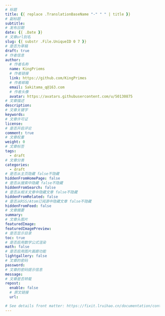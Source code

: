 ```yaml
---
# 标题
title: {{ replace .TranslationBaseName "-" " " | title }}
# 副标题
subtitle:
# 发布日期
date: {{ .Date }}
# 文章url别名
slug: {{ substr .File.UniqueID 0 7 }}
# 是否为草稿
draft: true
# 作者信息
author:
  # 作者名称
  name: KingPriems
  # 作者链接
  link: https://github.com/KingPrimes
  # 作者邮箱
  email: Sakitama_q@163.com
  # 作者头像
  avatar: https://avatars.githubusercontent.com/u/50130875
# 文章描述
description:
# 文章关键字
keywords:
# 文章许可证
license:
# 是否开启评论
comment: true
# 文章权重
weight: 0
# 文章标签
tags:
  - draft
# 文章分类
categories:
  - draft
# 是否从主页隐藏 false不隐藏
hiddenFromHomePage: false
# 是否从搜索中隐藏 false不隐藏
hiddenFromSearch: false
# 是否从相关文章中隐藏文章 false不隐藏
hiddenFromRelated: false
# 是否从RSS/Atom订阅源中隐藏文章 false不隐藏
hiddenFromFeed: false
# 文章摘要
summary:
# 文章头图片
featuredImage:
featuredImagePreview: 
# 是否显示目录
toc: true
# 是否启用数学公式渲染
math: false
# 是否启用图片画廊功能
lightgallery: false
# 文章的密码
password:
# 文章的密码提示信息
message:
# 文章是否转载
repost:
  enable: false
  # 原文链接
  url:

# See details front matter: https://fixit.lruihao.cn/documentation/content-management/introduction/#front-matter
---
```


<!--more-->
